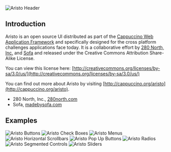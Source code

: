 ![Aristo Header](raw/master/Examples/Aristo-Header.png)

Introduction
------------

Aristo is an open source UI distributed as part of the [Cappuccino Web Application Framework](http://cappuccino.org)
and specifically designed for the cross platform challenges applications face today.
It is a collaborative effort by [280 North, Inc.](http://280north.com/) and [Sofa](http://www.madebysofa.com/)
and released under the Creative Commons Attribution Share-Alike License.

You can view this license here: [http://creativecommons.org/licenses/by-sa/3.0/us/](http://creativecommons.org/licenses/by-sa/3.0/us/)

You can find out more about Aristo by visiting [http://cappuccino.org/aristo](http://cappuccino.org/aristo).

* 280 North, Inc., [280north.com](http://280north.com)
* Sofa, [madebysofa.com](http://madebysofa.com/)

Examples
--------

![Aristo Buttons](raw/master/Examples/Aristo-Buttons.gif)
![Aristo Check Boxes](raw/master/Examples/Aristo-Check-Boxes.gif)
![Aristo Menus](raw/master/Examples/Aristo-Menus.gif)
![Aristo Horizontal Scrollbars](raw/master/Examples/Aristo-Horizontal-Scrollbars.gif)
![Aristo Pop Up Buttons](raw/master/Examples/Aristo-Pop-Up-Buttons.gif)
![Aristo Radios](raw/master/Examples/Aristo-Radios.gif)
![Aristo Segmented Controls](raw/master/Examples/Aristo-Segmented-Controls.gif)
![Aristo Sliders](raw/master/Examples/Aristo-Sliders.gif)
